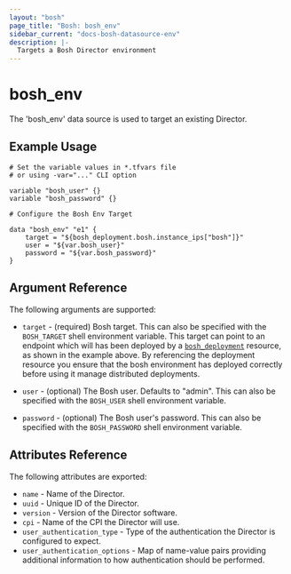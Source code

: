 ```yaml
---
layout: "bosh"
page_title: "Bosh: bosh_env"
sidebar_current: "docs-bosh-datasource-env"
description: |-
  Targets a Bosh Director environment
---
```


# bosh\_env

The 'bosh_env' data source is used to target an existing Director.

## Example Usage

```
# Set the variable values in *.tfvars file
# or using -var="..." CLI option

variable "bosh_user" {}
variable "bosh_password" {}

# Configure the Bosh Env Target

data "bosh_env" "e1" {
    target = "${bosh_deployment.bosh.instance_ips["bosh"]}"
    user = "${var.bosh_user}"
    password = "${var.bosh_password}"
}
```

## Argument Reference

The following arguments are supported:

* `target` - (required) Bosh target. This can also be specified with the `BOSH_TARGET` shell environment variable. This target can point to an endpoint which will has been deployed by a [`bosh_deployment`](/docs/providers/bosh/r/deployment.html) resource, as shown in the example above. By referencing the deployment resource you ensure that the bosh environment has deployed correctly before using it manage distributed deployments.

* `user` - (optional) The Bosh user. Defaults to "admin". This can also be 
specified with the `BOSH_USER` shell environment variable.

* `password` - (optional) The Bosh user's password. This can also be specified 
with the `BOSH_PASSWORD` shell environment variable.

## Attributes Reference

The following attributes are exported:

* `name` - Name of the Director.
* `uuid` - Unique ID of the Director.
* `version` - Version of the Director software.
* `cpi` -  Name of the CPI the Director will use.
* `user_authentication_type` - Type of the authentication the Director is configured to expect.
* `user_authentication_options` - Map of name-value pairs providing additional information to 
how authentication should be performed.
